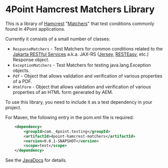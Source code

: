 # 4Point Hamcrest Matchers Library

This is a library of [Hamcrest](https://github.com/hamcrest/JavaHamcrest) "[Matchers](https://hamcrest.org/JavaHamcrest/javadoc/2.2/org/hamcrest/Matchers.html)" that test 
conditions commonly found in 4Point applications.

Currently it consists of a small number of classes:
* `ResponseMatchers` - Test Matchers for common conditions related to the [Jakarta RESTful Services](https://jakarta.ee/specifications/restful-ws/) a.k.a. JAX-RS ([Jersey](https://eclipse-ee4j.github.io/jersey/), [RESTEasy](https://resteasy.dev/), etc.) Response object.
* `ExceptionMatchers` - Test Matchers for testing java.lang.Exception objects.
* `Pdf` - Object that allows validation and verification of various properties of a PDF.
* `HtmlForm` - Object that allows validation and verification of various properties of an HTML form generated by AEM.

To use this library, you need to include it as a test dependency in your project.

For Maven, the following entry in the pom.xml file is required:
```xml
	<dependency>
		<groupId>com._4point.testing</groupId>
		<artifactId>4point-hamcrest-matchers</artifactId>
		<version>0.0.1-SNAPSHOT</version>
		<scope>test</scope>
	</dependency>
```

See the [JavaDocs](javadocs/0.0.1-SNAPSHOT/apidocs/) for details.
